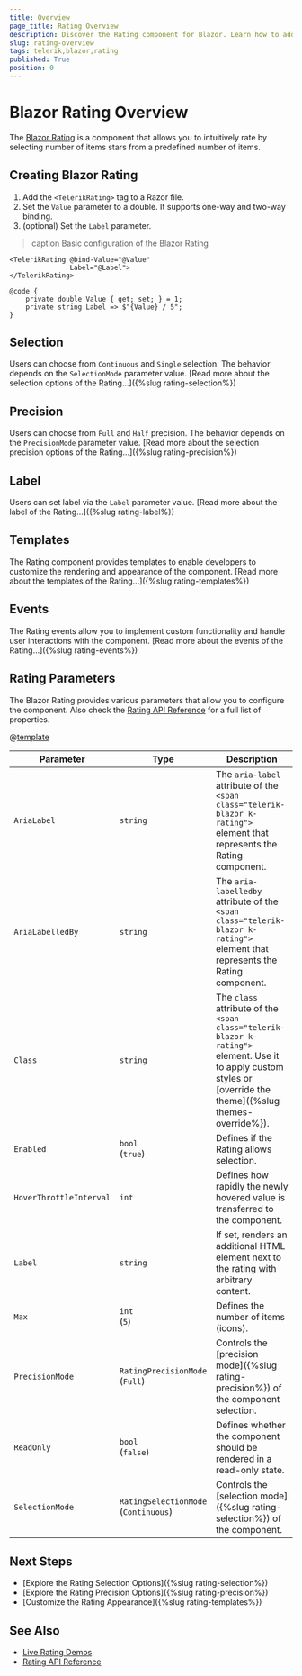 ```yaml
---
title: Overview
page_title: Rating Overview
description: Discover the Rating component for Blazor. Learn how to add the component to your app and explore its configuration options, such as selection, precision, templates and label.
slug: rating-overview
tags: telerik,blazor,rating
published: True
position: 0
---
```


# Blazor Rating Overview

The <a href = "https://www.telerik.com/blazor-ui/rating" target="_blank">Blazor Rating</a> is a component that allows you to intuitively rate by selecting number of items stars from a predefined number of items.

## Creating Blazor Rating

1. Add the `<TelerikRating>` tag to a Razor file.
2. Set the `Value` parameter to a double. It supports one-way and two-way binding.
3. (optional) Set the `Label` parameter.

>caption Basic configuration of the Blazor Rating

````CSHTML
<TelerikRating @bind-Value="@Value"
               Label="@Label">
</TelerikRating>

@code {
    private double Value { get; set; } = 1;
    private string Label => $"{Value} / 5";
}
````

## Selection

Users can choose from `Continuous` and `Single` selection. The behavior depends on the `SelectionMode` parameter value. [Read more about the selection options of the Rating...]({%slug rating-selection%})

## Precision

Users can choose from `Full` and `Half` precision. The behavior depends on the `PrecisionMode` parameter value. [Read more about the selection precision options of the Rating...]({%slug rating-precision%})

## Label

Users can set label via the `Label` parameter value. [Read more about the label of the Rating...]({%slug rating-label%})

## Templates

The Rating component provides templates to enable developers to customize the rendering and appearance of the component. [Read more about the templates of the Rating...]({%slug rating-templates%})

## Events

The Rating events allow you to implement custom functionality and handle user interactions with the component. [Read more about the events of the Rating...]({%slug rating-events%})

## Rating Parameters

The Blazor Rating provides various parameters that allow you to configure the component. Also check the [Rating API Reference](/blazor-ui/api/Telerik.Blazor.Components.TelerikRating) for a full list of properties.

@[template](/_contentTemplates/common/parameters-table-styles.md#table-layout)

| Parameter | Type | Description |
| ----------- | ----------- | ----------- |
| `AriaLabel` | `string` | The `aria-label` attribute of the `<span class="telerik-blazor k-rating">` element that represents the Rating component. |
| `AriaLabelledBy` | `string` | The `aria-labelledby` attribute of the `<span class="telerik-blazor k-rating">` element that represents the Rating component. |
| `Class` | `string` | The `class` attribute of the `<span class="telerik-blazor k-rating">` element. Use it to apply custom styles or [override the theme]({%slug themes-override%}). |
| `Enabled` | `bool` <br /> (`true`) | Defines if the Rating allows selection. |
| `HoverThrottleInterval` | `int` | Defines how rapidly the newly hovered value is transferred to the component. |
| `Label` | `string` | If set, renders an additional HTML element next to the rating with arbitrary content. |
| `Max` | `int` <br /> (`5`) | Defines the number of items (icons). |
| `PrecisionMode` | `RatingPrecisionMode` <br /> (`Full`) | Controls the [precision mode]({%slug rating-precision%}) of the component selection. |
| `ReadOnly` | `bool` <br /> (`false`) | Defines whether the component should be rendered in a read-only state. |
| `SelectionMode` | `RatingSelectionMode` <br /> (`Continuous`) | Controls the [selection mode]({%slug rating-selection%}) of the component. |

## Next Steps

* [Explore the Rating Selection Options]({%slug rating-selection%})
* [Explore the Rating Precision Options]({%slug rating-precision%})
* [Customize the Rating Appearance]({%slug rating-templates%})

## See Also

* [Live Rating Demos](https://demos.telerik.com/blazor-ui/rating/overview)
* [Rating API Reference](/blazor-ui/api/Telerik.Blazor.Components.TelerikRating)
